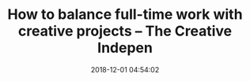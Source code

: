 ---
date: 2018-12-01 04:54:02
link:
  source: pocket
  source_url: https://getpocket.com
  text: "How to balance full-time work with creative projects \u2013 The Creative\
    \ Indepen"
  url: https://thecreativeindependent.com/guides/how-to-balance-full-time-work-with-creative-projects/
slug: how-to-balance-full-time-work-with-creative-projects-the-creative-indepen
source: pocket
title: "How to balance full-time work with creative projects \u2013 The Creative Indepen"
---
